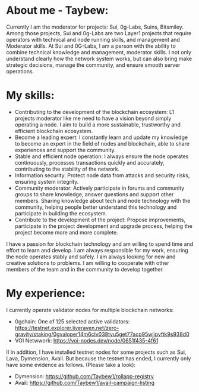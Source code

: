 # **About me - Taybew:**
Currently I am the moderator for projects: Sui, 0g-Labs, Suins, Bitsmiley. Among those projects, Sui and 0g-Labs are two Layer1 projects that require operators with technical and node running skills, and management and Moderator skills. At Sui and 0G-Labs, I am a person with the ability to combine technical knowledge and management, moderator skills. I not only understand clearly how the network system works, but can also bring make strategic decisions, manage the community, and ensure smooth server operations.

# **My skills**:
- Contributing to the development of the blockchain ecosystem: L1 projects moderator like me need to have a vision beyond simply operating a node. I aim to build a more sustainable, trustworthy and efficient blockchain ecosystem.
- Become a leading expert: I constantly learn and update my knowledge to become an expert in the field of nodes and blockchain, able to share experiences and support the community.
- Stable and efficient node operation: I always ensure the node operates continuously, processes transactions quickly and accurately, contributing to the stability of the network.
- Information security: Protect node data from attacks and security risks, ensuring system integrity.
- Community moderator: Actively participate in forums and community groups to share knowledge, answer questions and support other members. Sharing knowledge about tech and node technology with the community, helping people better understand this technology and participate in building the ecosystem.
- Contribute to the development of the project: Propose improvements, participate in the project development and upgrade process, helping the project become more and more complete.

I have a passion for blockchain technology and am willing to spend time and effort to learn and develop. I am always responsible for my work, ensuring the node operates stably and safely. I am always looking for new and creative solutions to problems. I am willing to cooperate with other members of the team and in the community to develop together.

# **My experience:**
I currently operate validator nodes for multiple blockchain networks: 
- 0gchain: One of 125 selected active validators:
   https://testnet.explorer.liveraven.net/zero-gravity/staking/0gvaloper14m6clv038tyu5get77acp95wjjpvftk9s938d0
- VOI Netwwork: https://voi-nodes.dev/node/0651f435-4f61

II In addition, I have installed testnet nodes for some projects such as Sui, Lava, Dymension, Avail. But because the testnet has ended, I currently only have some evidence as follows. (Please take a look): 
- Dymension: https://github.com/Taybew1/rollapp-registry
- Avail: https://github.com/Taybew1/avail-campaign-listing
